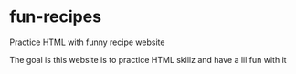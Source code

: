 # fun-recipes
Practice HTML with funny recipe website

The goal is this website is to practice HTML skillz and have a lil fun with it